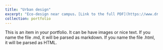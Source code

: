 ```yaml
---
title: "Urban design"
excerpt: "Eco-design near campus，[Link to the full PDF](https://www.dropbox.com/scl/fi/kioi7qsozb8svekfb1ang/Profile_urban.pdf?rlkey=w3asskh59mjl679orht6480u8&st=i0mu7ryb&dl=0) <br/><img src='/images/cover3.png'>"
collection: portfolio
---
```


This is an item in your portfolio. It can be have images or nice text. If you name the file .md, it will be parsed as markdown. If you name the file .html, it will be parsed as HTML. 

